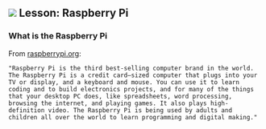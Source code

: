 ## ![](https://ga-dash.s3.amazonaws.com/production/assets/logo-9f88ae6c9c3871690e33280fcf557f33.png) Lesson: Raspberry Pi

### What is the Raspberry Pi

From [raspberrypi.org](https://www.raspberrypi.org/documentation/faqs/#introduction):

```
"Raspberry Pi is the third best-selling computer brand in the world. The Raspberry Pi is a credit card–sized computer that plugs into your TV or display, and a keyboard and mouse. You can use it to learn coding and to build electronics projects, and for many of the things that your desktop PC does, like spreadsheets, word processing, browsing the internet, and playing games. It also plays high-definition video. The Raspberry Pi is being used by adults and children all over the world to learn programming and digital making."
```
